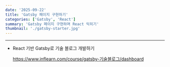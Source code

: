 ```yaml
---
date: '2025-09-22'
title: 'Gatsby 페이지 구현하기'
categories: ['Gatsby', 'React']
summary: 'Gatsby 페이지 구현하며 React 익히기'
thumbnail: './gatsby-starter.jpg'
---
```




* * *
- React 기반 Gatsby로 기술 블로그 개발하기

  <https://www.inflearn.com/course/gatsby-기술블로그/dashboard>